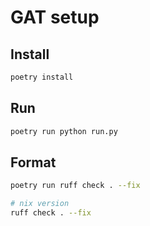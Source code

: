 # GAT setup

## Install

```bash
poetry install
```

## Run

```bash
poetry run python run.py
```

## Format

```bash
poetry run ruff check . --fix

# nix version
ruff check . --fix
```
